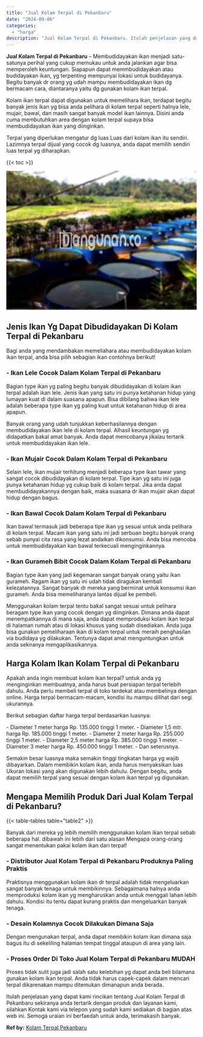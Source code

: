 ```yaml
---
title: "Jual Kolam Terpal di Pekanbaru"
date: "2024-09-06"
categories: 
  - "harga"
description: "Jual Kolam Terpal di Pekanbaru. Itulah penjelasan yang dapat kami rincikan tentang Jual Kolam Terpal di Pekanbaru sekiranya anda tertarik dengan produk dan l..."
---
```


**Jual Kolam Terpal di Pekanbaru** – Membudidayakan ikan menjadi satu-satunya perihal yang cukup memukau untuk anda jalankan agar bisa memperoleh keuntungan. Siapapun dapat memmbudidayakan atau budidayakan ikan, yg terpenting mempunyai lokasi untuk budidayanya. Begitu banyak dr orang yg udah mampu membudidayakan ikan dg bermacam cara, diantaranya yaitu dg gunakan kolam ikan terpal.

Kolam ikan terpal dapat digunakan untuk memelihara ikan, terdapat begitu banyak jenis ikan yg bisa anda pelihara di kolam terpal seperti halnya lele, mujair, bawal, dan masih sangat banyak model ikan lainnya. Disini anda cuma membutuhkan area dengan kolam terpal supaya bisa membudidayakan ikan yang diinginkan.

Terpal yang diperlukan mengatur dg luas Luas dari kolam ikan itu sendiri. Lazimnya terpal dijual yang cocok dg luasnya, anda dapat memilih sendiri luas terpal yg diharapkan.

{{< toc >}}

![Jual Kolam Terpal di Pekanbaru](/images/jual-kolam-terpal-08.png)

## Jenis Ikan Yg Dapat Dibudidayakan Di Kolam Terpal di Pekanbaru

Bagi anda yang mendambakan memeliahara atau membudidayakan kolam ikan terpal, anda bisa pilih sebagian ikan contohnya berikut!

### \- Ikan Lele Cocok Dalam Kolam Terpal di Pekanbaru

Bagian type ikan yg paling begitu banyak dibudidayakan di kolam ikan terpal adalah ikan lele. Jenis ikan yang satu ini punya ketahanan hidup yang lumayan kuat di dalam suasana apapun. Bisa dibilang bahwa ikan lele adalah beberapa type ikan yg paling kuat untuk ketahanan hidup di area apapun.

Banyak orang yang udah tunjukkan keberhasilannya dengan membudidayakan ikan lele di kolam terpal. Alhasil keuntungan yg didapatkan bakal amat banyak. Anda dapat mencobanya jikalau tertarik untuk membudidayakan ikan lele.

### \- Ikan Mujair Cocok Dalam Kolam Terpal di Pekanbaru

Selain lele, ikan mujair terhitung menjadi beberapa type ikan tawar yang sangat cocok dibudidayakan di kolam terpal. Tipe ikan yg satu ini juga punya ketahanan hidup yg cukup baik di kolam terpal. Jika anda dapat membudidayakannya dengan baik, maka suasana dr ikan mujair akan dapat hidup dengan bagus.

### \- Ikan Bawal Cocok Dalam Kolam Terpal di Pekanbaru

Ikan bawal termasuk jadi beberapa tipe ikan yg sesuai untuk anda pelihara di kolam terpal. Macam ikan yang satu ini jadi serbuan begitu banyak orang sebab punyai cita rasa yang lezat andaikan dikonsumsi. Anda bisa mencoba untuk membudidayakan kan bawal terkecuali menginginkannya.

### \- Ikan Gurameh Bibit Cocok Dalam Kolam Terpal di Pekanbaru

Bagian type ikan yang jadi kegemaran sangat banyak orang yaitu ikan gurameh. Ragam ikan yg satu ini udah tidak diragukan kembali kelezatannya. Sangat banyak dr mereka yang berminat untuk konsumsi ikan gurameh. Anda bisa memeliharanya lantas dijual ke pembeli.

Menggunakan kolam terpal tentu bakal sangat sesuai untuk pelihara beragam type ikan yang cocok dengan yg diinginkan. Dimana anda dapat menempatkannya di mana saja, anda dapat memproduksi kolam ikan terpal di halaman rumah atau di lokasi khusus yang sudah disediakan. Anda juga bisa gunakan pemeliharaan ikan di kolam terpal untuk meraih penghasilan via budidaya yg dilakukan. Tentunya dapat amat menguntungkan untuk anda sekiranya mengaplikasikannya.

## Harga Kolam Ikan Kolam Terpal di Pekanbaru

Apakah anda ingin membuat kolam ikan terpal? untuk anda yg menginginkan membuatnya, anda harus buat persiapan terpal terlebih dahulu. Anda perlu membeli terpal di toko terdekat atau membelinya dengan online. Harga terpal bermacam-macam, kondisi itu mampu dilihat dari segi ukurannya.

Berikut sebagian daftar harga terpal berdasarkan luasnya:

\- Diameter 1 meter harga Rp. 135.000 tinggi 1 meter. - Diameter 1,5 mtr. harga Rp. 185.000 tinggi 1 meter. - Diameter 2 meter harga Rp. 255.000 tinggi 1 meter. - Diameter 2,5 meter harga Rp. 385.000 tinggi 1 meter. - Diameter 3 meter harga Rp. 450.000 tinggi 1 meter. - Dan seterusnya.

Semakin besar luasnya maka semakin tinggi tingkatan harga yg wajib dibayarkan. Dalam membikin kolam ikan, anda harus menyaksikan luas Ukuran lokasi yang akan digunakan lebih dahulu. Dengan begitu, anda dapat memilih terpal yang sesuai dengan kolam ikan terpal yg digunakan.

## Mengapa Memilih Produk Dari Jual Kolam Terpal di Pekanbaru?

{{< table-tables table="table2" >}}

Banyak dari mereka yg lebih memilih menggunakan kolam ikan terpal sebab beberapa hal. dibawah ini lebih dari satu alasan Mengapa orang-orang sangat menentukan pakai kolam ikan dari terpal!

### \- Distributor Jual Kolam Terpal di Pekanbaru Produknya Paling Praktis

Praktisnya menggunakan kolam ikan dr terpal adalah tidak mengeluarkan sangat banyak tenaga untuk membikinnya. Sebagaimana halnya anda memproduksi kolam ikan yg mengharuskan anda untuk menggali lahan lebih dahulu. Kondisi itu tentu dapat kurang praktis dan mengeluarkan banyak tenaga.

### \- Desain Kolamnya Cocok Dilakukan Dimana Saja

Dengan mengunakan terpal, anda dapat membikin kolam ikan dimana saja bagus itu di sekeliling halaman tempat tinggal ataupun di area yang lain.

### \- Proses Order Di Toko Jual Kolam Terpal di Pekanbaru MUDAH

Proses tidak sulit juga jadi salah satu kelebihan yg dapat anda beli bilamana gunakan kolam ikan terpal. Anda tidak harus capek-capek dalam mencari terpal dikarenakan mampu ditemukan dimanapun anda berada.

Itulah penjelasan yang dapat kami rincikan tentang Jual Kolam Terpal di Pekanbaru sekiranya anda tertarik dengan produk dan layanan kami, silahkan Kontak kami via telepon yang sudah kami sediakan di bagian atas web ini. Semoga uraian ini berfaedah untuk anda, terimakasih banyak.

**Ref by:** [Kolam Terpal Pekanbaru](https://id.wikipedia.org/wiki/Kolam)
